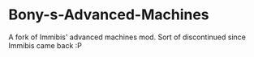 Bony-s-Advanced-Machines
========================

A fork of Immibis' advanced machines mod.
Sort of discontinued since Immibis came back :P
